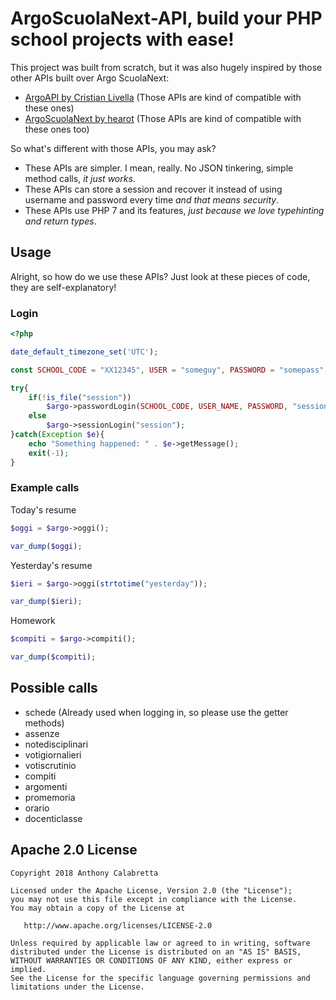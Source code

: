 # ArgoScuolaNext-API, build your PHP school projects with ease!

This project was built from scratch, but it was also hugely inspired by those other APIs built over Argo ScuolaNext:

- [ArgoAPI by Cristian Livella](https://github.com/cristianlivella/ArgoAPI) (Those APIs are kind of compatible with these ones)
- [ArgoScuolaNext by hearot](https://github.com/hearot/ArgoScuolaNext) (Those APIs are kind of compatible with these ones too)

So what's different with those APIs, you may ask?

- These APIs are simpler. I mean, really. No JSON tinkering, simple method calls, _it just works_.
- These APIs can store a session and recover it instead of using username and password every time _and that means security_.
- These APIs use PHP 7 and its features, _just because we love typehinting and return types_.

## Usage

Alright, so how do we use these APIs? Just look at these pieces of code, they are self-explanatory!

### Login

```php
<?php

date_default_timezone_set('UTC');

const SCHOOL_CODE = "XX12345", USER = "someguy", PASSWORD = "somepass";

try{
	if(!is_file("session"))
		$argo->passwordLogin(SCHOOL_CODE, USER_NAME, PASSWORD, "session");
	else
		$argo->sessionLogin("session");
}catch(Exception $e){
	echo "Something happened: " . $e->getMessage();
	exit(-1);
}
```

### Example calls

Today's resume

```php
$oggi = $argo->oggi();

var_dump($oggi);
```

Yesterday's resume

```php
$ieri = $argo->oggi(strtotime("yesterday"));

var_dump($ieri);
```

Homework

```php
$compiti = $argo->compiti();

var_dump($compiti);
```

## Possible calls

- schede (Already used when logging in, so please use the getter methods)
- assenze
- notedisciplinari
- votigiornalieri
- votiscrutinio
- compiti
- argomenti
- promemoria
- orario
- docenticlasse

## Apache 2.0 License

```text
Copyright 2018 Anthony Calabretta

Licensed under the Apache License, Version 2.0 (the "License");
you may not use this file except in compliance with the License.
You may obtain a copy of the License at

   http://www.apache.org/licenses/LICENSE-2.0

Unless required by applicable law or agreed to in writing, software
distributed under the License is distributed on an "AS IS" BASIS,
WITHOUT WARRANTIES OR CONDITIONS OF ANY KIND, either express or implied.
See the License for the specific language governing permissions and
limitations under the License.
```
